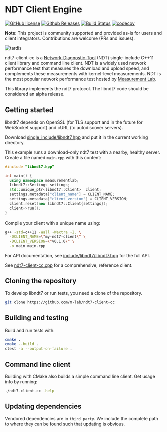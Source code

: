 # NDT Client Engine

[![GitHub license](https://img.shields.io/github/license/m-lab/ndt7-client-cc.svg)](https://raw.githubusercontent.com/m-lab/ndt7-client-cc/main/LICENSE) [![Github Releases](https://img.shields.io/github/release/m-lab/ndt7-client-cc.svg)](https://github.com/m-lab/ndt7-client-cc/releases) [![Build Status](https://app.travis-ci.com/m-lab/ndt7-client-cc.svg?branch=main)](https://app.travis-ci.com/m-lab/ndt7-client-cc) [![codecov](https://codecov.io/gh/m-lab/ndt7-client-cc/branch/main/graph/badge.svg)](https://codecov.io/gh/m-lab/ndt7-client-cc)

**Note**: This project is community supported and provided as-is for users and
client integrators. Contributions are welcome (PRs and issues).

![tardis](docs/tardis.gif
  "It's not supposed to make that noise. You leave the brakes on.")

ndt7-client-cc is a [Network-Diagnostic-Tool](
https://github.com/ndt-project/ndt/wiki/NDTProtocol) (NDT) single-include C++11
client library and command line client. NDT is a widely used network performance
test that measures the download and upload speed, and complements these
measurements with kernel-level measurements. NDT is the most popular network
performance test hosted by [Measurement Lab](https://www.measurementlab.net/).

This library implements the ndt7 protocol. The libndt7 code should be considered
an alpha release.

## Getting started

libndt7 depends on OpenSSL (for TLS support and in the future for WebSocket
support) and cURL (to autodiscover servers).

Download [single_include/libndt7.hpp](
https://github.com/m-lab/ndt7-client-cc/blob/main/single_include/libndt7.hpp) and
put it in the current working directory.

This example runs a download-only ndt7 test with a nearby, healthy server.
Create a file named `main.cpp` with this content:

```C++
#include "libndt7.hpp"

int main() {
  using namespace measurementlab;
  libndt7::Settings settings;
  std::unique_ptr<libndt7::Client>  client;
  settings.metadata["client_name"] = CLIENT_NAME;
  settings.metadata["client_version"] = CLIENT_VERSION;
  client.reset(new libndt7::Client{settings});
  client->run();
}
```

Compile your client with a unique name using:

```sh
g++ -std=c++11 -Wall -Wextra -I. \
  -DCLIENT_NAME=\"my-ndt7-client\" \
  -DCLIENT_VERSION=\"v0.1.0\" \
  -o main main.cpp
```

For API documentation, see
[include/libndt7/libndt7.hpp](include/libndt7/libndt7.hpp) for the full API.

See [ndt7-client-cc.cpp](ndt7-client-cc.cpp) for a comprehensive, reference client.

## Cloning the repository

To develop libndt7 or run tests, you need a clone of the repository.

```sh
git clone https://github.com/m-lab/ndt7-client-cc
```

## Building and testing

Build and run tests with:

```sh
cmake .
cmake --build .
ctest -a --output-on-failure .
```

## Command line client

Building with CMake also builds a simple command line client. Get usage info
by running:

```sh
./ndt7-client-cc -help
```

## Updating dependencies

Vendored dependencies are in `third_party`. We include the complete path to
where they can be found such that updating is obvious.
